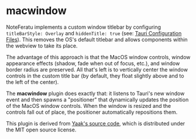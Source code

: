 # macwindow

NoteFeratu implements a custom window titlebar by configuring `titleBarStyle: Overlay` and `hiddenTitle: true` (see: [Tauri Configuration Files](https://v2.tauri.app/develop/configuration-files/)). This removes the OS's default titlebar and allows components within the webview to take its place.

The advantage of this approach is that the MacOS window controls, window appearance effects (shadow, fade when out of focus, etc.), and window border radius are preserved. All that's left is to vertically center the window controls in the custom title bar (by default, they float slightly above and to the left of the center).

The **macwindow** plugin does exactly that: it listens to Tauri's new window event and then spawns a "positioner" that dynamically updates the position of the MacOS window controls. When the window is resized and the controls fall out of place, the positioner automatically repositions them.

This plugin is derived from [Yaak's source code](https://github.com/mountain-loop/yaak/tree/aadfbfdfca5759b9c4722cc5d7715c9833b0794b/src-tauri/yaak-mac-window), which is distributed under the MIT open source license.
